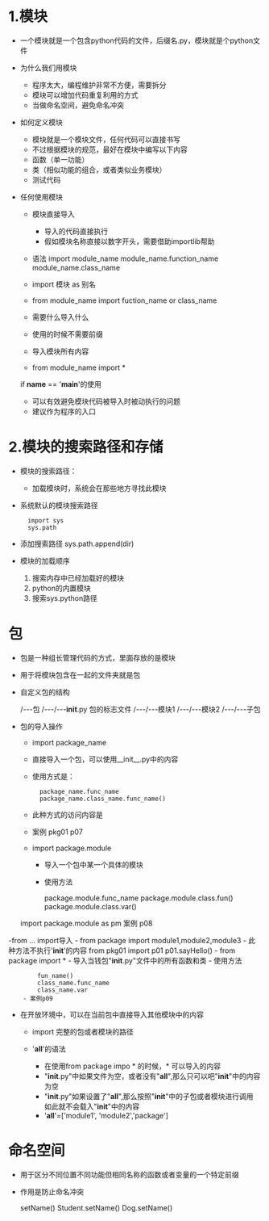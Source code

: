 # 1.模块
- 一个模块就是一个包含python代码的文件，后缀名.py，模块就是个python文件
- 为什么我们用模块
    - 程序太大，编程维护非常不方便，需要拆分
    - 模块可以增加代码重复利用的方式
    - 当做命名空间，避免命名冲突

- 如何定义模块
    - 模块就是一个模块文件，任何代码可以直接书写
    - 不过根据模块的规范，最好在模块中编写以下内容
    - 函数（单一功能）
    - 类（相似功能的组合，或者类似业务模块）
    - 测试代码
    
- 任何使用模块
    - 模块直接导入
        - 导入的代码直接执行
        - 假如模块名称直接以数字开头，需要借助importlib帮助
    - 语法
        import module_name
        module_name.function_name
        module_name.class_name
    - import 模块 as 别名
    
    - from module_name import fuction_name or class_name
    - 需要什么导入什么
    - 使用的时候不需要前缀
    
    - 导入模块所有内容
    - from module_name import *
    
    if __name__ == '__main__'的使用
    - 可以有效避免模块代码被导入时被动执行的问题
    - 建议作为程序的入口
    
    
    
# 2.模块的搜索路径和存储
- 模块的搜索路径：
    - 加载模块时，系统会在那些地方寻找此模块
- 系统默认的模块搜索路径
    
        import sys
        sys.path 
    
    
- 添加搜索路径
    sys.path.append(dir)

- 模块的加载顺序
    1. 搜索内存中已经加载好的模块
    2. python的内置模块
    3. 搜索sys.python路径
    
    
# 包
- 包是一种组长管理代码的方式，里面存放的是模块
- 用于将模块包含在一起的文件夹就是包
- 自定义包的结构

    /---包
    /---/---__init__.py 包的标志文件
    /---/---模块1
    /---/---模块2
    /---/---子包

- 包的导入操作
    - import package_name
    - 直接导入一个包，可以使用__init__.py中的内容
    - 使用方式是：
            
            package_name.func_name
            package_name.class_name.func_name()
    
    - 此种方式的访问内容是
    - 案例 pkg01 p07
    
    - import package.module
        - 导入一个包中某一个具体的模块
        - 使用方法
            
            package.module.func_name
            package.module.class.fun()
            package.module.class.var()
            
    import package.module as pm
    案例 p08
    
    
-from ... import导入
    - from package import module1,module2,module3
    - 此种方法不执行'__init__'的内容
        from pkg01 import p01
        p01.sayHello()
    - from package import *
        - 导入当钱包"__init__.py"文件中的所有函数和类
        - 使用方法
            
            fun_name()
            class_name.func_name
            class_name.var
        - 案例p09
- 在开放环境中，可以在当前包中直接导入其他模块中的内容
    - import 完整的包或者模块的路径
    
    - '__all__'的语法
        - 在使用from package impo * 的时候，* 可以导入的内容
        - "__init__.py"中如果文件为空，或者没有"__all__",那么只可以吧"__init__"中的内容为空
        - "__init__.py"如果设置了"__all__",那么按照"__init__"中的子包或者模块进行调用
        如此就不会载入"__init__"中的内容
        - '__all__'=['module1', 'module2','package']
        
# 命名空间
- 用于区分不同位置不同功能但相同名称的函数或者变量的一个特定前缀

- 作用是防止命名冲突
    
    setName()
    Student.setName()
    Dog.setName()
    
    
     
    